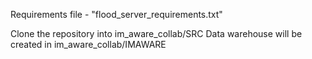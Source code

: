 Requirements file - "flood_server_requirements.txt"

Clone the repository into im_aware_collab/SRC
Data warehouse will be created in im_aware_collab/IMAWARE
